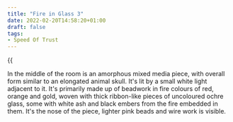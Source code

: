 ```yaml
---
title: "Fire in Glass 3"
date: 2022-02-20T14:58:20+01:00
draft: false
tags:
- Speed Of Trust
---
```


{{<audio src="speedoftrust/audio/WhatsApp Audio 2023-11-24 at 15.05.14.mp3">}}

In the middle of the room is an amorphous mixed media piece, with overall form similar to an elongated animal skull. It's lit by a small white light adjacent to it. It's primarily made up of beadwork in fire colours of red, orange and gold, woven with thick ribbon-like pieces of uncoloured ochre glass, some with white ash and black embers from the fire embedded in them. It's the nose of the piece, lighter pink beads and wire work is visible.




